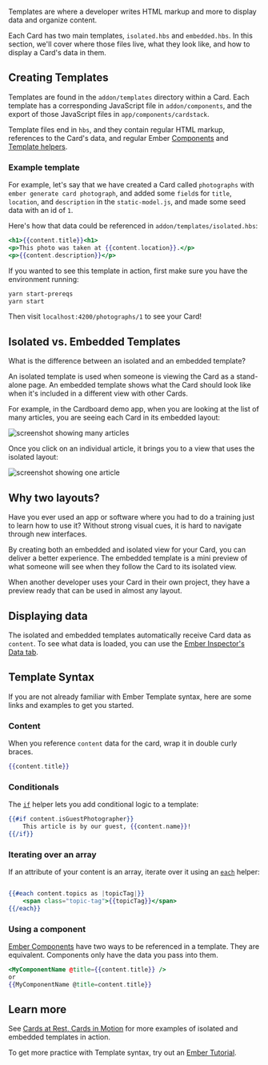 Templates are where a developer writes HTML markup and more to display data and organize content.

Each Card has two main templates, `isolated.hbs` and `embedded.hbs`.
In this section, we'll cover where those files live, what they look like, and how to display a Card's data in them.

## Creating Templates

Templates are found in the `addon/templates` directory within a Card.
Each template has a corresponding JavaScript file in `addon/components`,
and the export of those JavaScript files in `app/components/cardstack`.

Template files end in `hbs`, and they contain regular HTML markup,
references to the Card's data,
and regular Ember [Components](https://guides.emberjs.com/release/components/defining-a-component/) and [Template helpers](https://guides.emberjs.com/release/templates/handlebars-basics/).

### Example template

For example, let's say that we have created a Card called `photographs` with `ember generate card photograph`, and added some `field`s for `title`, `location`, and `description` in the `static-model.js`, and made some seed data with an id of `1`.

Here's how that data could be referenced in `addon/templates/isolated.hbs`:

```handlebars
<h1>{{content.title}}<h1>
<p>This photo was taken at {{content.location}}.</p>
<p>{{content.description}}</p>
```

If you wanted to see this template in action, first make sure you have the environment running:

```sh
yarn start-prereqs
yarn start
```

Then visit `localhost:4200/photographs/1` to see your Card!

## Isolated vs. Embedded Templates

What is the difference between an isolated and an embedded template?

An isolated template is used when someone is viewing the Card as a stand-alone page. An embedded template shows what the Card should
look like when it's included in a different view with other Cards.

For example, in the Cardboard demo app, when you are looking at the list of many articles, you are seeing each Card in its embedded layout:

![screenshot showing many articles](/images/cardboard-initial.png)

Once you click on an individual article, it brings you to a view that uses the isolated layout:

![screenshot showing one article](/images/isolated-template.jpg)

## Why two layouts?

Have you ever used an app or software where you had to do a training just to learn how to use it? Without strong visual cues, it is hard to navigate through new interfaces.

By creating both an embedded and isolated view for your Card,
you can deliver a better experience.
The embedded template is a mini preview of what someone will see when
they follow the Card to its isolated view.

When another developer uses your Card in their own project, they have a preview ready that can be used in almost any layout.

## Displaying data

The isolated and embedded templates automatically receive Card data as `content`. To see what data is loaded, you can use the [Ember Inspector's Data tab](https://guides.emberjs.com/release/ember-inspector/data/).

## Template Syntax

If you are not already familiar with Ember Template syntax, here are some links and examples to get you started.

### Content

When you reference `content` data for the card, wrap it in double curly braces.

```handlebars
{{content.title}}
```

### Conditionals

The [`if`](https://guides.emberjs.com/release/templates/conditionals/) helper lets you add conditional logic to a template:

```handlebars
{{#if content.isGuestPhotographer}}
    This article is by our guest, {{content.name}}!
{{/if}}
```

### Iterating over an array

If an attribute of your content is an array, iterate over it using an [`each`](https://api.emberjs.com/ember/release/classes/Ember.Templates.helpers/methods/each?anchor=each) helper:

```handlebars

{{#each content.topics as |topicTag|}}
    <span class="topic-tag">{{topicTag}}</span>
{{/each}}
```

### Using a component

[Ember Components](https://guides.emberjs.com/release/components/defining-a-component/) have two ways to be referenced in a template. They are equivalent. Components only have the data you pass into them.

```handlebars
<MyComponentName @title={{content.title}} />
or
{{MyComponentName @title=content.title}}
```

## Learn more

See [Cards at Rest, Cards in Motion](https://medium.com/cardstack/cards-at-rest-cards-in-motion-4a0f88a8b6c5) for more examples of isolated and embedded templates in action.

To get more practice with Template syntax, try out an [Ember Tutorial](https://guides.emberjs.com/release/tutorial/ember-cli/).
